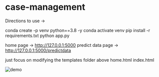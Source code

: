 # case-management

Directions to use ->

conda create -p venv python==3.8 -y
conda activate venv
pip install -r requirements.txt
python app.py

home page -> http://127.0.0.1:5000
predict data page  -> http://127.0.0.1:5000/predictdata

just focus on modifying the templates folder above 
home.html 
index.html

![demo](https://github.com/uday18git/Differentiated-Case-Flow-Management/assets/102567732/5cc7cec2-9d92-4391-89f2-fe6dbc7c3565)


